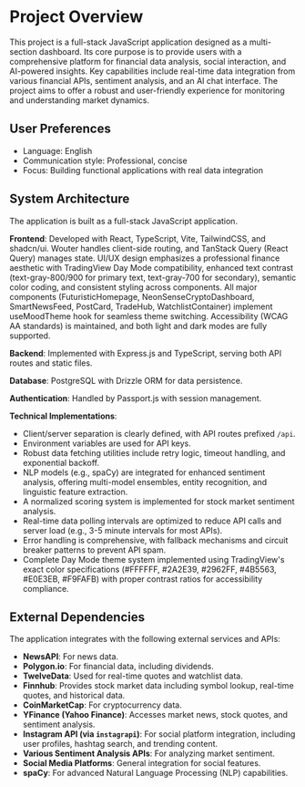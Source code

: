 # Project Overview

This project is a full-stack JavaScript application designed as a multi-section dashboard. Its core purpose is to provide users with a comprehensive platform for financial data analysis, social interaction, and AI-powered insights. Key capabilities include real-time data integration from various financial APIs, sentiment analysis, and an AI chat interface. The project aims to offer a robust and user-friendly experience for monitoring and understanding market dynamics.

## User Preferences

- Language: English
- Communication style: Professional, concise
- Focus: Building functional applications with real data integration

## System Architecture

The application is built as a full-stack JavaScript application.

**Frontend**: Developed with React, TypeScript, Vite, TailwindCSS, and shadcn/ui. Wouter handles client-side routing, and TanStack Query (React Query) manages state. UI/UX design emphasizes a professional finance aesthetic with TradingView Day Mode compatibility, enhanced text contrast (text-gray-800/900 for primary text, text-gray-700 for secondary), semantic color coding, and consistent styling across components. All major components (FuturisticHomepage, NeonSenseCryptoDashboard, SmartNewsFeed, PostCard, TradeHub, WatchlistContainer) implement useMoodTheme hook for seamless theme switching. Accessibility (WCAG AA standards) is maintained, and both light and dark modes are fully supported.

**Backend**: Implemented with Express.js and TypeScript, serving both API routes and static files.

**Database**: PostgreSQL with Drizzle ORM for data persistence.

**Authentication**: Handled by Passport.js with session management.

**Technical Implementations**:
- Client/server separation is clearly defined, with API routes prefixed `/api`.
- Environment variables are used for API keys.
- Robust data fetching utilities include retry logic, timeout handling, and exponential backoff.
- NLP models (e.g., spaCy) are integrated for enhanced sentiment analysis, offering multi-model ensembles, entity recognition, and linguistic feature extraction.
- A normalized scoring system is implemented for stock market sentiment analysis.
- Real-time data polling intervals are optimized to reduce API calls and server load (e.g., 3-5 minute intervals for most APIs).
- Error handling is comprehensive, with fallback mechanisms and circuit breaker patterns to prevent API spam.
- Complete Day Mode theme system implemented using TradingView's exact color specifications (#FFFFFF, #2A2E39, #2962FF, #4B5563, #E0E3EB, #F9FAFB) with proper contrast ratios for accessibility compliance.

## External Dependencies

The application integrates with the following external services and APIs:

- **NewsAPI**: For news data.
- **Polygon.io**: For financial data, including dividends.
- **TwelveData**: Used for real-time quotes and watchlist data.
- **Finnhub**: Provides stock market data including symbol lookup, real-time quotes, and historical data.
- **CoinMarketCap**: For cryptocurrency data.
- **YFinance (Yahoo Finance)**: Accesses market news, stock quotes, and sentiment analysis.
- **Instagram API (via `instagrapi`)**: For social platform integration, including user profiles, hashtag search, and trending content.
- **Various Sentiment Analysis APIs**: For analyzing market sentiment.
- **Social Media Platforms**: General integration for social features.
- **spaCy**: For advanced Natural Language Processing (NLP) capabilities.